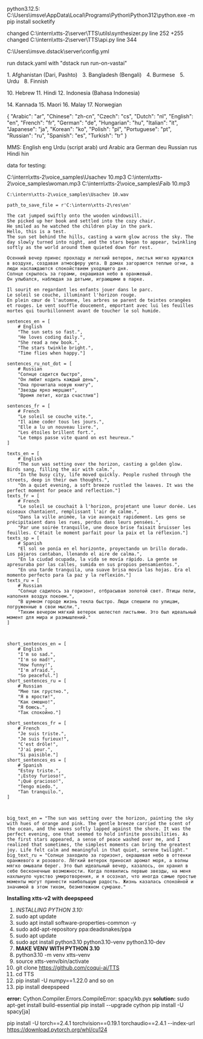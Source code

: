 python3.12.5:
C:\Users\imsve\AppData\Local\Programs\Python\Python312\python.exe -m pip install socketify

changed C:\intern\xtts-2\server\TTS\utils\synthesizer.py line 252 +255 
changed C:\intern\xtts-2\server\TTS\api.py line 344

C:\Users\imsve\.dstack\server\config.yml

run dstack.yaml with "dstack run run-on-vastai"

1.⁠ ⁠Afghanistan (Dari, Pashto)
 3.⁠ ⁠Bangladesh (Bengali)
 4.⁠ ⁠Burmese
 5.⁠ ⁠Urdu
 8.⁠ ⁠Finnish

10.⁠ ⁠Hebrew
11.⁠ ⁠Hindi
12.⁠ ⁠Indonesia (Bahasa Indonesia)

14.⁠ ⁠Kannada
15.⁠ ⁠Maori
16.⁠ ⁠Malay
17.⁠ ⁠Norwegian

{
  "Arabic": "ar",
  "Chinese": "zh-cn",
  "Czech": "cs",
  "Dutch": "nl",
  "English": "en",
  "French": "fr",
  "German": "de",
  "Hungarian": "hu",
  "Italian": "it",
  "Japanese": "ja",
  "Korean": "ko",
  "Polish": "pl",
  "Portuguese": "pt",
  "Russian": "ru",
  "Spanish": "es",
  "Turkish": "tr"
}


MMS:
English            eng
Urdu (script arab) urd
Arabic             ara
German             deu
Russian            rus
Hindi              hin



data for testing:

C:\intern\xtts-2\voice_samples\Usachev 10.mp3
    C:\intern\xtts-2\voice_samples\woman.mp3
    C:\intern\xtts-2\voice_samples\Faib 10.mp3
    
    C:\intern\xtts-2\voice_samples\Usachev 10.wav

    path_to_save_file = r'C:\intern\xtts-2\res\en'

    The cat jumped swiftly onto the wooden windowsill.
    She picked up her book and settled into the cozy chair.
    He smiled as he watched the children play in the park.
    Hello, this is a test. 
    The sun set behind the hills, casting a warm glow across the sky. The day slowly turned into night, and the stars began to appear, twinkling softly as the world around them quieted down for rest.

    Осенний вечер принес прохладу и легкий ветерок, листья мягко кружатся в воздухе, создавая атмосферу уюта. В домах загораются теплые огни, а люди наслаждаются спокойствием уходящего дня.
    Солнце скрылось за горами, окрашивая небо в оранжевый.
    Он улыбался, наблюдая за детьми, играющими в парке.

    Il sourit en regardant les enfants jouer dans le parc.
    Le soleil se couche, illuminant l'horizon rouge.
    En plein cœur de l'automne, les arbres se parent de teintes orangées et rouges. Le vent souffle doucement, emportant avec lui les feuilles mortes qui tourbillonnent avant de toucher le sol humide.

    sentences_en = [
        # English
        "The sun sets so fast.",
        "He loves coding daily.",
        "She read a new book.",
        "The stars twinkle bright.",
        "Time flies when happy."]
    
    sentences_ru_not_dot = [
        # Russian
        "Солнце садится быстро",
        "Он любит кодить каждый день",
        "Она прочитала новую книгу",
        "Звезды ярко мерцают",
        "Время летит, когда счастлив"]

    sentences_fr = [
        # French
        "Le soleil se couche vite.",
        "Il aime coder tous les jours.",
        "Elle a lu un nouveau livre.",
        "Les étoiles brillent fort.",
        "Le temps passe vite quand on est heureux."
    ]

    texts_en = [
        # English
        "The sun was setting over the horizon, casting a golden glow. Birds sang, filling the air with calm.",
        "In the busy city, life moved quickly. People rushed through the streets, deep in their own thoughts.",
        "On a quiet evening, a soft breeze rustled the leaves. It was the perfect moment for peace and reflection."]
    texts_fr = [
        # French
        "Le soleil se couchait à l'horizon, projetant une lueur dorée. Les oiseaux chantaient, remplissant l'air de calme.",
        "Dans la ville animée, la vie avançait rapidement. Les gens se précipitaient dans les rues, perdus dans leurs pensées.",
        "Par une soirée tranquille, une douce brise faisait bruisser les feuilles. C'était le moment parfait pour la paix et la réflexion."]
    texts_sp = [
        # Spanish
        "El sol se ponía en el horizonte, proyectando un brillo dorado. Los pájaros cantaban, llenando el aire de calma.",
        "En la ciudad ocupada, la vida se movía rápido. La gente se apresuraba por las calles, sumida en sus propios pensamientos.",
        "En una tarde tranquila, una suave brisa movía las hojas. Era el momento perfecto para la paz y la reflexión."]
    texts_ru = [
        # Russian
        "Солнце садилось за горизонт, отбрасывая золотой свет. Птицы пели, наполняя воздух покоем.",
        "В шумном городе жизнь текла быстро. Люди спешили по улицам, погруженные в свои мысли.",
        "Тихим вечером мягкий ветерок шелестел листьями. Это был идеальный момент для мира и размышлений."
    ]



    short_sentences_en = [
        # English
        "I'm so sad.",  
        "I'm so mad!",  
        "How funny!",   
        "I'm afraid.",  
        "So peaceful."]
    short_sentences_ru = [
        # Russian
        "Мне так грустно.",  
        "Я в ярости!",       
        "Как смешно!",       
        "Я боюсь.",          
        "Так спокойно."]
    
    short_sentences_fr = [
        # French
        "Je suis triste.",    
        "Je suis furieux!",   
        "C'est drôle!",       
        "J'ai peur.",         
        "Si paisible."]
    short_sentences_es = [
        # Spanish
        "Estoy triste.",      
        "¡Estoy furioso!",    
        "¡Qué gracioso!",     
        "Tengo miedo.",       
        "Tan tranquilo.",     
    ]



    big_text_en = "The sun was setting over the horizon, painting the sky with hues of orange and pink. The gentle breeze carried the scent of the ocean, and the waves softly lapped against the shore. It was the perfect evening, one that seemed to hold infinite possibilities. As the first stars appeared, a sense of peace washed over me, and I realized that sometimes, the simplest moments can bring the greatest joy. Life felt calm and meaningful in that quiet, serene twilight."
    big_text_ru = "Солнце заходило за горизонт, окрашивая небо в оттенки оранжевого и розового. Лёгкий ветерок приносил аромат моря, а волны мягко омывали берег. Это был идеальный вечер, казалось, он хранил в себе бесконечные возможности. Когда появились первые звезды, на меня нахлынуло чувство умиротворения, и я осознал, что иногда самые простые моменты могут принести наибольшую радость. Жизнь казалась спокойной и значимой в этом тихом, безмятежном сумраке." 

**Installing xtts-v2 with deepspeed**
1. *INSTALLING PYTHON 3.10:*
2. sudo apt update
3. sudo apt install software-properties-common -y
4. sudo add-apt-repository ppa:deadsnakes/ppa
5. sudo apt update
6. sudo apt install python3.10 python3.10-venv python3.10-dev
7. **MAKE VENV WITH PYTHON 3.10**
8. python3.10 -m venv xtts-venv
9. source xtts-venv/bin/activate
10. git clone https://github.com/coqui-ai/TTS
10. cd TTS
11. pip install -U numpy==1.22.0 and so on
12. pip install deepspeed

**error:**
Cython.Compiler.Errors.CompileError: spacy/kb.pyx
**solution:**
sudo apt-get install build-essential
pip install --upgrade cython
pip install -U spacy[ja]

pip install -U torch==2.4.1 torchvision==0.19.1 torchaudio==2.4.1 --index-url https://download.pytorch.org/whl/cu124